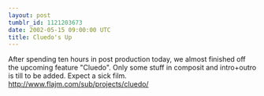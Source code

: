```yaml
---
layout: post
tumblr_id: 1121203673
date: 2002-05-15 09:00:00 UTC
title: Cluedo's Up
---
```


After spending ten hours in post production today, we almost finished off the upcoming feature "Cluedo". Only some stuff in composit and intro+outro is till to be added. Expect a sick film.
<br/>
http://www.flajm.com/sub/projects/cluedo/
